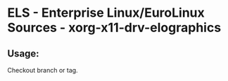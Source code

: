 # ELS - Enterprise Linux/EuroLinux Sources - xorg-x11-drv-elographics 
## Usage:
  Checkout branch or tag.
